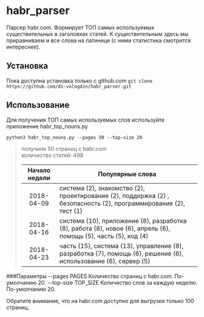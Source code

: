 # habr_parser
Парсер habr.com. Формирует ТОП самых используемых существительных в заголовках статей.
К существительным здесь мы приравниваем и все слова на латинице (с ними статистика смотрится интереснее).

## Установка
Пока доступна установка только с github.com
```git clone https://github.com/ds-vologdin/habr_parser.git```

## Использование

Для получения ТОП самых используемых слов используйте приложение habr_top_nouns.py

```python3 habr_top_nouns.py --pages 50 --top-size 20```

> получили 50 страниц с habr.com <br>
> количество статей: 498 <br>
>
> | Начало недели |                       Популярные слова                       |
> |:-------------:|--------------------------------------------------------------|
> |  2018-04-09   | система (2), знакомство (2), проектирование (2), поддержка (2) , безопасность (2), программирование (2), тест (1) |
> |  2018-04-16   | система (10), приложение (8), разработка (8), работа (8), новое (6), апрель (6), помощь (5), часть (5), код (4) |
> |  2018-04-23   | часть (15), система (13), управление (8), разработка (7), помощь (6), решение (6), использование (6), сервер (5)   |

###Параметры
--pages PAGES        Количество страниц с habr.com. По-умолчанию 20.
--top-size TOP_SIZE  Количество слов за каждую неделю. По-умолчанию 20.

Обратите внимание, что на habr.com доступно для выгрузки только 100 страниц.
